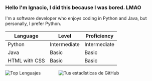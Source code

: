 ### Hello I'm Ignacio, I did this because I was bored. LMAO


I'm a software developer who enjoys coding in Python and Java, but personally, I prefer Python.

| Language        | Level      | Proficiency |
|-----------------|------------|-------------|
| Python          | Intermediate | Intermediate |
| Java            | Basic      | Basic       |
| HTML with CSS   | Basic      | Basic       |


<!--
**Nach0t/Nach0t** is a ✨ _special_ ✨ repository because its `README.md` (this file) appears on your GitHub profile.

Here are some ideas to get you started:

- 🔭 I’m currently working on ...
- 🌱 I’m currently learning ...
- 👯 I’m looking to collaborate on ...
- 🤔 I’m looking for help with ...
- 💬 Ask me about ...

| Idioma   | Nivel | Dominio |
|----------|-------|---------|
| Español  | C2    | Avanzado|
| Inglés   | B1    | Intermedio|
| Francés  | A1    | Básico  |

- 📫 How to reach me: ...
- 😄 Pronouns: ...
- ⚡ Fun fact: ...
-->

<div style="display: flex;">
    <div style="margin-right: 10px;">
        <img src="https://github-readme-stats.vercel.app/api/top-langs/?username=Nach0t&layout=compact" alt="Top Lenguajes">
    </div>
    <div>&nbsp;&nbsp;&nbsp;&nbsp;&nbsp;&nbsp;&nbsp;&nbsp;&nbsp;&nbsp;&nbsp;&nbsp;</div>
    <div>
        <img src="https://github-readme-stats.vercel.app/api?username=Nach0t&show_icons=true&theme=neon" alt="Tus estadísticas de GitHub">
    </div>
</div>
